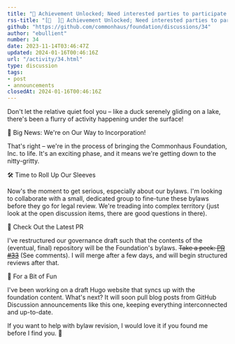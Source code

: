 ```yaml
---
title: "🚀 Achievement Unlocked; Need interested parties to participate and review."
rss-title: "[📣  ]🚀 Achievement Unlocked; Need interested parties to participate and review."
github: "https://github.com/commonhaus/foundation/discussions/34"
author: "ebullient"
number: 34
date: 2023-11-14T03:46:47Z
updated: 2024-01-16T00:46:16Z
url: "/activity/34.html"
type: discussion
tags:
- post
- announcements
closedAt: 2024-01-16T00:46:16Z
---
```

Don't let the relative quiet fool you – like a duck serenely gliding on a lake, there's been a flurry of activity happening under the surface!

🌟 Big News: We're on Our Way to Incorporation!

That's right – we're in the process of bringing the Commonhaus Foundation, Inc. to life. It's an exciting phase, and it means we're getting down to the nitty-gritty.

🛠️ Time to Roll Up Our Sleeves

Now's the moment to get serious, especially about our bylaws. I'm looking to collaborate with a small, dedicated group to fine-tune these bylaws before they go for legal review. We're treading into complex territory (just look at the open discussion items, there are good questions in there).
 
📝 Check Out the Latest PR

I've restructured our governance draft such that the contents of the (eventual, final) repository will be the Foundation's bylaws. ~~Take a peek: [PR #33](https://github.com/commonhaus/foundation/pull/33)~~ (See comments). I will merge after a few days, and will begin structured reviews after that.

🎉 For a Bit of Fun

I've been working on a draft Hugo website that syncs up with the foundation content.
What's next? It will soon pull blog posts from GitHub Discussion announcements like this one, keeping everything interconnected and up-to-date.

If you want to help with bylaw revision, I would love it if you found me before I find you. 🫣


